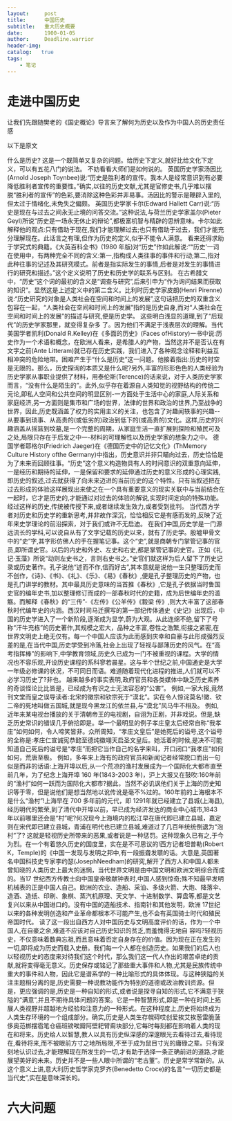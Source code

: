 ```yaml
---
layout:     post
title:      中国历史
subtitle:   重大历史概要
date:       1900-01-05
author:     Deadline.warrior
header-img:
catalog:   true
tags:
    - 笔记
---
```


# 走进中国历史

让我们先跟随樊老的《国史概论》导言来了解何为历史以及作为中国人的历史责任感

以下是原文

什么是历史?
这是一个既简单又复杂的问题。给历史下定义,就好比给文化下定义，可以有五花八门的说法。
不妨看看大师们是如何说的。
英国历史学家汤因比(Arnold Joseph Toynbee)说:“历史是胜利者的宣传。我本人是经常意识到有必要降低胜利者宣传的重要性。”确实,以往的历史文献,尤其是官修史书,几乎难以摆脱“胜利者的宣传”的色彩,要消除这种色彩并非易事。汤因比的警示是鞭辟入里的,但太过于情绪化,未免失之偏颇。
英国历史学家卡尔(Edward Hallett Carr)说:“历史是现在与过去之间永无止境的问答交流。”这种说法,与荷兰历史学家盖尔(Pieter Geyl)所说“历史是一场永无休止的辩论”,都极富机智与精辟的思辨意味。卡尔如此解释他的观点:只有借助于现在,我们才能理解过去;也只有借助于过去，我们才能充分理解现在。此话言之有理,但作为历史的定义,似乎不能令人满意。
看来还得求助于学究式的典籍。《大英百科全书》(1980 年版)对“历史”作如此解说:““历史’一词在使用中，有两种完全不同的含义:第一,指构成人类往事的事件和行动;第二,指对此种往事的记述及其研究模式。前者是指实际发生的事情,后者是对发生的事情进行的研究和描述。”这个定义说明了历史和历史学的联系与区别。
在古希腊文中，“历史”这个词的最初的含义是“调查与研究”,后来引申为“作为询问结果而获取的知识”。显然这是上述定义中的第二含义。比利时历史学家皮朗(Henri Pirenne)说:“历史研究的对象是人类社会在空间和时间上的发展”,这句话把历史的双重含义包容在一起，“人类社会在空间和时间上的发展”指的是历史自身,而对“人类社会在空间和时间上的发展”的描述与研究,便是历史学。
这些明白浅显的道理,到了“后现代”的历史学家那里，就变得复杂多
了。因为他们不满足于浅表层次的理解。当代美国学者凯利(Donald R.Kelley)在《多面的历史》(Faces ofHistory)一书中说:历史作为一个术语和概念，在欧洲人看来，是希腊人的产物，当然这并不是否认在有文字之前(Ante Litteram)就已存在历史实践，我们进入了各种观念诠释和利益互相冲突的危险地带。困难产生于“什么是历史”这一问题。他接着指出:历史的时空是无限的。那么，历史探询的本质又是什么呢?另外,丰富的形形色色的人类经验为历史学家从事职业提供了材料，用泰伦斯(Terence)的话来说，对于人类历史学家而言，“没有什么是陌生的”。此外,似乎存在着源自人类知觉的视野结构的传统二元论,即私人空间和公共空间的明显区别-一方面处于生活中心的家庭,人际关系和家庭经济,另一方面则是集市和广场的世界，法律的世界和政治的世界,乃至战争的世界，因此,历史既涵盖了权力的实用主义的关注，也包含了对趣闻轶事的兴趣--从要事到琐事、从高贵的(或低劣的)政治到低下的(或高贵的)文化。这样,历史的兴趣涵盖从摇篮到坟墓,是一个完整的周期，从家庭生活一直扩展到探险和殖民可及之处,局限只存在于后发之中一-材料的可理解性以及历史学家的想象力之中。
德国学者耶格尔(Friedrich Jaeger)在《德国历史中的记忆文化》(ThMemory Culture History ofthe Germany)中指出，历史意识并非只瞄向过去，历史恰恰是为了未来而回顾往事。“历史”这个意义构造物具有人的时间意识的双重意向延伸，一是经历和期待的延伸，一是保留和要求的延伸通过历史的意义形成的心理实践,即历史的叙述,过去就获得了向未来迈进的当前历史的这个特性。只有当叙述把在过去形成的体验这样展现出来使之在一个具有重要意义的现实关联中与当前结合在一起时，它才是历史的,才能通过对过去的体验的解说,实现时间定向的特殊功能。经过这样的历史,传统被传授下来,或者继续发生效力,或者受到批判。
当代西方学者对历史和历史学的重新思考,并非故作深沉，恰恰相反它是有感而发的,反映了近年来史学理论的前沿探索，对于我们或许不无启迪。
在我们中国,历史学是一门源远流长的学科,可以说自从有了文字记载的历史以来，就有了历史学。殷墟甲骨文中的“史”字,其字形仿佛人的手在握笔记事。这个“史”,就是商朝专门掌管记事的官员,即所谓史官。以后的内史和外史、左史和右史,都是掌管记事的史官。正如《礼记·玉藻》所说“动则左史书之，言则右史书之。”史官们就这样为后人留下了历史记录或历史著作。孔子说他“述而不作,信而好古”,其本意就是说他一生只整理历史而不创作，《诗》、《书》、《礼》、《乐》、《易》《春秋》,便是孔子整理历史的产物，也是孔门讲学的教材。其中最具历史意味的当首推《春秋》,它是孔子依据当时鲁国史官的编年史书,加以整理修订而成的一部春秋时代的史籍，成为后世编年史的滥觞。而解释《春秋》的“三传”-《左传》《公羊传》《毅梁
传》,则大大丰富了这部春秋时代编年史的内涵。西汉时司马迁撰写的第一部纪传体通史《史记》出现后，中国的历史学进入了一个新阶段,逐渐成为显学,蔚为大观。从此连绵不绝,留下了号称“汗牛充栋”的历史著作,其规模之宏大，品种之丰富,卷性之浩繁,衔接之紧密,在世界文明史上绝无仅有。每一个中国人应该为此而感到庆幸和自豪与此形成强烈反差的是,在当代中国,历史学受到冷落,社会上出现了轻视与鄙薄历史的风气。在“高考指挥棒”的影响下,中学教育领域,历史久已成为一门不被重视的课程。大学的情况也不容乐观,开设历史课程的系科寥若晨星。这与半个世纪之前,中国通史是大学一年级必修课的状况，不可同日而语。难道随着现代化进程的推进,人们就可以不必学习历史了?非也。
越来越多的事实表明,政府官员和各类媒体中缺乏历史素养的奇谈怪论比比皆是，已经成为有识之士无法容忍的“公害”。
例如,一家大报,竟然刊文堂而皇之误导读者:北宋的徽宗和钦宗死于“漠北”。实在令人惊诧莫名!徽、钦二帝的死地叫做五国城,就是现今黑龙江的依兰县,与“漠北”风马牛不相及。
例如,近年来某电视台播放的关于清朝帝王的电视剧，自诩为正剧，并非戏说。但是,缺乏历史常识的错误几乎俯拾即是。举一个最明显的例子孝庄皇太后经常自称“我孝庄”如何如何，令人啼笑皆非。众所周知，“孝庄文皇后”是她死后的谥号,这个谥号的全称是:孝庄仁宣诚宪恭懿至德纯徽翊天启圣文皇后。她活着的时候,是决不可能知道自己死后的谥号是“孝庄”而把它当作自己的名字来叫，开口闭口“我孝庄”如何如何，荒唐至极。
例如，多年来上海有的政府官员和新闻记者经常脱口而出一句似是而非的话语:上海开埠以后,从一个荒凉的渔村发展成为一个国际化大都市直至前几年，为了纪念上海开埠 160 年(1843-2003 年)，沪上大报又在鼓吹:160年前的“渔村”如何一跃而为国际化大都市?据此，当然不必讥讽他们关于上海的历史知识等于零，但是说他们是想当然地以讹传讹是毫不%过的。160年前的上海根本不是什么“渔村”!上海早在 700 多年前的元代，即 1291年就已经建立了县城(上海县),经历明代的繁荣,到了清代中开埠以前，早已成为经济发达的商业中心城市,1843 年以前哪里还会是“村”呢?何况现今上海境内的松江早在唐代即已建立县城，嘉定则在宋代即已建立县城，青浦在明代也已建立县城,难道过了几百年统统倒退为“泡村”了?
这就是轻视历史所带来的恶果,或者说是一种惩罚。这种现象久已有之,于今为烈。在一个有着悠久历史的国度里，实在是不可思议的!西方记者坦普勒(Robert K，Temple)的《中国一发现与发明之邦中,有一段振聋发聩的话。大意是,英国著名中国科技史专家李约瑟(JosephNeedham)的研究,解开了西方人和中国人都未曾知晓的人类历史上最大的迷惘，当代世界文明是由中国文明和欧洲文明综合而成的。当17 世纪西方传教士向中国皇帝敬献钟表时,中国人感到惊奇;殊不知最早发明机械表的正是中国人自己。欧洲的农业、造船、采油、多级火箭、大炮、降落伞、造酒、造纸、印刷、象棋、蒸汽机原理、天文学、十进制数学、算盘等,都是文艺复兴以来从中国进口的。没有中国的造船技术、指南针和其他发明，欧洲 17世纪以来的各种发明创造和产业革命都根本不可能产生,也不会有英国骑士时代和殖民帝国时代。
读了这一段出自西方人对中国历史与文明高度评价的话，作为一个中国人,在自豪之余,难道不应该对自己历史知识的贫乏,而羞愧得无地自
容吗?轻视历史，不仅意味着数典忘祖,而且意味着否定自身存在的价值。因为现在正在发生的一切,即将成为历史而载入史册。我们每一个人都在创造历史。如果我们的后人也以轻视历史的态度来对待我们这个时代，那么我们这一代人作出的艰苦卓绝的贡献,就将变得毫无意义。历史保存或铭记了那些重大事件和人物,尤其是民族传统中重大的事件和人物，因此它是谱系学的一种比喻形式的具体体现。与这种狭隘的关注主题相分离的是,历史需要一种说教功能作为特别的道德或政治教训资源。但是，更应强调的是,历史是一种自知的形式,或者说是探寻自知的形式,它不满意于狭隘的“满意”,并且不期待具体问题的答案。它是一种智慧形式,即是一种在时间上拓展人类视野并超越地方经验和注意力的一种形式。在这种程度上,历史将始终成为人类生存环境的一个组成部分。确实,历史是人类生存幌碍哎创爱挨艾挨葱雷脆菠侈奥范梆摆雹笔仓癌班镑唉瓣阿壁耙臂甭块部分,它每时每刻都在影响着人类的现在和将来。历史给人以智慧,教人以具有历史纵深感的深邃眼光去看待过去,看待现在,看待将来,而不被眼前方寸之地所局限,不至于成为鼠目寸光的庸碌之辈。只有深刻地认识过去,才能理解现在所发生的一切,才有助于选择一条正确前进的道路,才能展望美好的未来。历史并不是一些人眼中所谓的“老古董”。历史是常学常新的。从这个意义上讲,意大利历史哲学家克罗齐(Benedetto Croce)的名言“一切历史都是当代史”,实在是意味深长的。

# 六大问题

